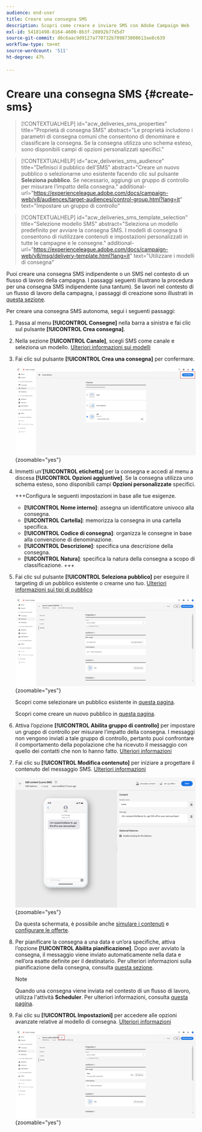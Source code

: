 ```yaml
---
audience: end-user
title: Creare una consegna SMS
description: Scopri come creare e inviare SMS con Adobe Campaign Web
exl-id: 54181498-8164-4600-8b3f-20892b77d5d7
source-git-commit: d6c6aac9d9127a770732b709873008613ae8c639
workflow-type: tm+mt
source-wordcount: '511'
ht-degree: 47%

---
```


# Creare una consegna SMS {#create-sms}

>[!CONTEXTUALHELP]
>id="acw_deliveries_sms_properties"
>title="Proprietà di consegna SMS"
>abstract="Le proprietà includono i parametri di consegna comuni che consentono di denominare e classificare la consegna. Se la consegna utilizza uno schema esteso, sono disponibili campi di opzioni personalizzati specifici."

>[!CONTEXTUALHELP]
>id="acw_deliveries_sms_audience"
>title="Definisci il pubblico dell’SMS"
>abstract="Creare un nuovo pubblico o selezionarne uno esistente facendo clic sul pulsante **Seleziona pubblico**. Se necessario, aggiungi un gruppo di controllo per misurare l’impatto della consegna."
>additional-url="https://experienceleague.adobe.com/docs/campaign-web/v8/audiences/target-audiences/control-group.html?lang=it" text="Impostare un gruppo di controllo"

>[!CONTEXTUALHELP]
>id="acw_deliveries_sms_template_selection"
>title="Selezione modello SMS"
>abstract="Seleziona un modello predefinito per avviare la consegna SMS. I modelli di consegna ti consentono di riutilizzare contenuti e impostazioni personalizzati in tutte le campagne e le consegne."
>additional-url="https://experienceleague.adobe.com/docs/campaign-web/v8/msg/delivery-template.html?lang=it" text="Utilizzare i modelli di consegna"

Puoi creare una consegna SMS indipendente o un SMS nel contesto di un flusso di lavoro della campagna. I passaggi seguenti illustrano la procedura per una consegna SMS indipendente (una tantum). Se lavori nel contesto di un flusso di lavoro della campagna, i passaggi di creazione sono illustrati in [questa sezione](../workflows/activities/channels.md#create-a-delivery-in-a-campaign-workflow).

Per creare una consegna SMS autonoma, segui i seguenti passaggi:

1. Passa al menu **[!UICONTROL Consegne]** nella barra a sinistra e fai clic sul pulsante **[!UICONTROL Crea consegna]**.

1. Nella sezione **[!UICONTROL Canale]**, scegli SMS come canale e seleziona un modello. [Ulteriori informazioni sui modelli](../msg/delivery-template.md)

1. Fai clic sul pulsante **[!UICONTROL Crea una consegna]** per confermare.

   ![Schermata che mostra il pulsante Crea consegna e la selezione del canale SMS](assets/sms_create_1.png){zoomable="yes"}

1. Immetti un’**[!UICONTROL etichetta]** per la consegna e accedi al menu a discesa **[!UICONTROL Opzioni aggiuntive]**. Se la consegna utilizza uno schema esteso, sono disponibili campi **Opzioni personalizzate** specifici.

   +++Configura le seguenti impostazioni in base alle tue esigenze.
   * **[!UICONTROL Nome interno]**: assegna un identificatore univoco alla consegna.
   * **[!UICONTROL Cartella]**: memorizza la consegna in una cartella specifica.
   * **[!UICONTROL Codice di consegna]**: organizza le consegne in base alla convenzione di denominazione.
   * **[!UICONTROL Descrizione]**: specifica una descrizione della consegna.
   * **[!UICONTROL Natura]**: specifica la natura della consegna a scopo di classificazione.
+++

1. Fai clic sul pulsante **[!UICONTROL Seleziona pubblico]** per eseguire il targeting di un pubblico esistente o crearne uno tuo. [Ulteriori informazioni sui tipi di pubblico](../audience/about-recipients.md)

   ![Schermata che mostra il pulsante Seleziona pubblico](assets/sms_create_2.png){zoomable="yes"}

   Scopri come selezionare un pubblico esistente in [questa pagina](../audience/add-audience.md).

   Scopri come creare un nuovo pubblico in [questa pagina](../audience/one-time-audience.md).

1. Attiva l’opzione **[!UICONTROL Abilita gruppo di controllo]** per impostare un gruppo di controllo per misurare l’impatto della consegna. I messaggi non vengono inviati a tale gruppo di controllo, pertanto puoi confrontare il comportamento della popolazione che ha ricevuto il messaggio con quello dei contatti che non lo hanno fatto. [Ulteriori informazioni](../audience/control-group.md)

1. Fai clic su **[!UICONTROL Modifica contenuto]** per iniziare a progettare il contenuto del messaggio SMS. [Ulteriori informazioni](content-sms.md)

   ![Schermata che mostra il pulsante Modifica contenuto](assets/sms_create_4.png){zoomable="yes"}

   Da questa schermata, è possibile anche [simulare i contenuti](../preview-test/preview-test.md) e [configurare le offerte](../msg/offers.md).

1. Per pianificare la consegna a una data e un’ora specifiche, attiva l’opzione **[!UICONTROL Abilita pianificazione]**. Dopo aver avviato la consegna, il messaggio viene inviato automaticamente nella data e nell’ora esatte definite per il destinatario. Per ulteriori informazioni sulla pianificazione della consegna, consulta [questa sezione](../msg/gs-deliveries.md#gs-schedule).

   >[!NOTE]
   >
   >Quando una consegna viene inviata nel contesto di un flusso di lavoro, utilizza l&#39;attività **Scheduler**. Per ulteriori informazioni, consulta [questa pagina](../workflows/activities/scheduler.md).

1. Fai clic su **[!UICONTROL Impostazioni]** per accedere alle opzioni avanzate relative al modello di consegna. [Ulteriori informazioni](../advanced-settings/delivery-settings.md)

   ![Schermata che mostra il pulsante Impostazioni](assets/sms_create_3.png){zoomable="yes"}